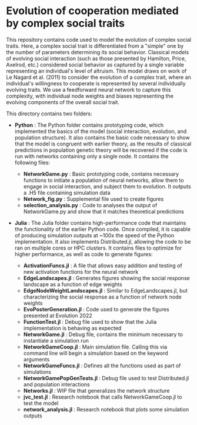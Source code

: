 # Evolution of cooperation mediated by complex social traits
This repository contains code used to model the evolution of complex social traits. Here, a complex social trait is differentiated from a "simple" one by the number of parameters determining its social behavior. Classical models of evolving social interaction (such as those presented by Hamilton, Price, Axelrod, etc.) considered social behavior as captured by a single variable representing an individual's level of altruism. This model draws on work of Le Nagard et al. (2011) to consider the evolution of a complex trait, where an individual's willingness to cooperate is represented by several individually evolving traits. We use a feedforward neural network to capture this complexity, with individual node weights and biases representing the evolving components of the overall social trait. 

This directory contains two folders:

* **Python** : The Python folder contains prototyping code, which implemented the basics of the model (social interaction, evolution, and population structure). It also contains the basic code necessary to show that the model is congruent with earlier theory, as the results of classical predictions in population genetic theory will be recovered if the code is run with networks containing only a single node. It contains the following files:
  - **NetworkGame.py** : Basic prototyping code, contains necessary functions to initiate a population of neural networks, allow them to engage in social interaction, and subject them to evolution. It outputs a .H5 file containing simulation data
  - **Network_fig.py** : Supplemental file used to create figures
  - **selection_analysis.py** : Code to analyses the output of NetworkGame.py and show that it matches theoretical predictions
 
* **Julia** : The Julia folder contains high-performance code that maintains the functionality of the earlier Python code. Once compiled, it is capable of producing simulation outputs at ~100x the speed of the Python implementation. It also implements Distributed.jl, allowing the code to be ran on multiple cores or HPC clusters. It contains files to optimize for higher performance, as well as code to generate figures:
  - **ActivationFuncs.jl** : A file that allows easy addition and testing of new activation functions for the neural network
  - **EdgeLandscapes.jl** : Generates figures showing the social response landscape as a function of edge weights
  - **EdgeNodeWeightLandscapes.jl** : Similar to EdgeLandscapes.jl, but characterizing the social response as a function of network node weights
  - **EvoPosterGeneration.jl** : Code used to generate the figures presented at Evolution 2022
  - **FunctionTest.jl** : Debug file used to show that the Julia implementation is behaving as expected
  - **NetworkGame.jl** : Debug file, contains the minimum necessary to instantiate a simulation run
  - **NetworkGameCoop.jl** : Main simulation file. Calling this via command line will begin a simulation based on the keyword arguments
  - **NetworkGameFuncs.jl** : Defines all the functions used as part of simulations
  - **NetworkGamePopGenTests.jl** : Debug file used to test Distributed.jl and population interactions
  - **Networks.jl** : WIP file that generalizes the network structure
  - **jvc_test.jl** : Research notebook that calls NetworkGameCoop.jl to test the model
  - **network_analysis.jl** : Research notebook that plots some simulation outputs
